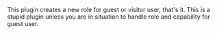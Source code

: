 This plugin creates a new role for guest or visitor user, that's it. This is a stupid plugin  unless you are in situation to handle role and capability for guest user.
